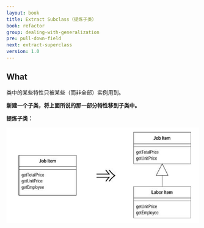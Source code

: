 ```yaml
---
layout: book
title: Extract Subclass（提炼子类）
book: refactor
group: dealing-with-generalization
pre: pull-down-field
next: extract-superclass
version: 1.0
---
```



## What

类中的某些特性只被某些（而非全部）实例用到。

**新建一个子类，将上面所说的那一部分特性移到子类中。**


**提炼子类：**

![Extract Subclass](../images/extract-subclass.png)